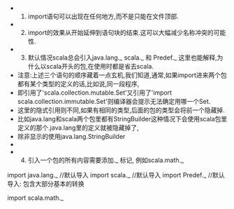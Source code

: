   * 1. import语句可以出现在任何地方,而不是只能在文件顶部.
  * 2. import的效果从开始延伸到语句块的结束.这可以大幅减少名称冲突的可能性.
  * 3. 默认情况scala总会引入java.lang._ scala._ 和 Predef._ 这里也能解释,为什么以scala开头的包,在使用时都是省去scala.
  * 注意:上述三个语句的顺序藏着一点玄机,我们知道,通常,如果import进来两个包都有某个类型的定义的话,比如说,同一段程序,
  * 即引用了'scala.collection.mutable.Set'又引用了'import scala.collection.immutable.Set'则编译器会提示无法确定用哪一个Set.
  * 这里的隐式引用则不同,如果有相同的类型,后面的包的类型会将前一个隐藏掉.
  * 比如java.lang和scala两个包里都有StringBuilder这种情况下会使用scala包里定义的那个.java.lang里的定义就被隐藏掉了,
  * 除非显示的使用java.lang.StringBuilder
  *
  * 4. 引入一个包的所有内容需要添加._ 标记, 例如scala.math._
  
  
  
import java.lang._  //默认导入
import scala._      //默认导入
import Predef._     //默认导入: 包含大部分基本的转换


import scala.math._